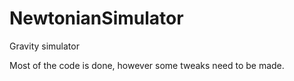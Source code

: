 # NewtonianSimulator
Gravity simulator

Most of the code is done, however some tweaks need to be made. 
